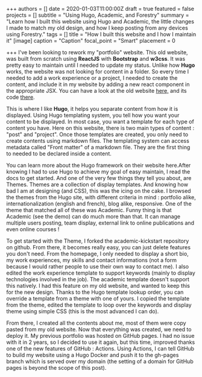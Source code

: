 +++
authors = []
date = 2020-01-03T11:00:00Z
draft = true
featured = false
projects = []
subtitle = "Using Hugo, Academic, and Forestry"
summary = "Learn how I built this website using Hugo and Academic, the little changes I made to match my old design, and how I keep posting from any devices using Forestry."
tags = []
title = "How I built this website and I how I maintain it"
[image]
caption = "Caption"
focal_point = "Smart"
placement = 0

+++
I've been looking to rework my "portfolio" website. This old website, was built from scratch using **ReactJS** with **Bootstrap** and **w3css**. It was pretty easy to maintain until I needed to update my status. Unlike how **Hugo** works, the website was not looking for content in a folder. So every time I needed to add a work experience or a project, I needed to create the content, and include it in my website by adding a new react component in the appropriate JSX. You can have a look at the old website [here,](https://wwwold.haashi.fr) and its code [there](https://github.com/Haashi/Portfolio).

This is where I like **Hugo**, it helps you separate content from how it is displayed. Using Hugo templating system, you tell how you want your content to be displayed. In most case, you want a template for each type of content you have. Here on this website, there is two main types of content : "post" and "project". Once those templates are created, you only need to create contents using markdown files. The templating system can access metadata called "Front matter" of a markdown file. They are the first thing to needed to be declared inside a content.

You can learn more about the Hugo framework on their website here.After knowing I had to use Hugo to achieve my goal of easy maintain, I read the docs to get started. And one of the very few things they tell you about, are Themes. Themes are a collection of display templates. And knowing how bad I am at designing (and CSS), this was the icing on the cake. I browsed the themes from the Hugo site, with different criteria in mind : portfolio alike, internationalization (english and french), blog alike, responsive. One of the theme that matched all of these was Academic. Funny thing is that Academic (see the demo) can do much more than that. It can manage multiple users posting, team display, external link to online publications and even online courses !

To get started with the Theme, I forked the academic-kickstart repository on github. From there, it becomes really easy, you can just delete features you don't need. From the homepage, I only needed to display a short bio, my work experiences, my skills and contact informations (not a form because I would rather people to use their own way to contact me). I also edited the work experience template to support keywords (mainly to display technologies involved in the job). The academic template doesn't support this natively. I had this feature on my old website, and wanted to keep this for the new design. Thanks to the Hugo template lookup order, you can override a template from a theme with one of yours. I copied the template from the theme, edited the template to loop over the keywords and display theme using simple CSS (this is the most advanced I can do).

From there, I created all the contents about me, most of them were copy pasted from my old website. Now that everything was created, we need to deploy it. My previous portfolio was hosted on GitHub pages. I had no issue with it in 2 years, so I decided to use it again, but this time, improved thanks one of the new features of GitHub : Actions. Using Actions, I can tell GitHub to build my website using a Hugo Docker and push it to the gh-pages branch which is served over my domain (the setting of a domain for GitHub pages is beyond the scope of this post).